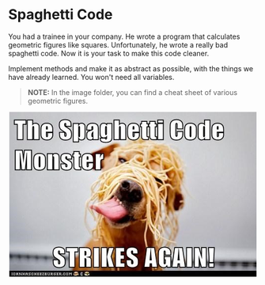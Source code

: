 # Spaghetti Code

You had a trainee in your company. He wrote a program that calculates geometric figures like squares. Unfortunately, he wrote a really bad spaghetti code. Now it is your task to make this code cleaner.

Implement methods and make it as abstract as possible, with the things we have already learned. You won't need all variables.

>**NOTE:** In the image folder, you can find a cheat sheet of various geometric figures.

<div style="text-align:center"><img src="https://github.com/x21L/SpaghettiCode/blob/master/images/meme.jpeg" /></div>
